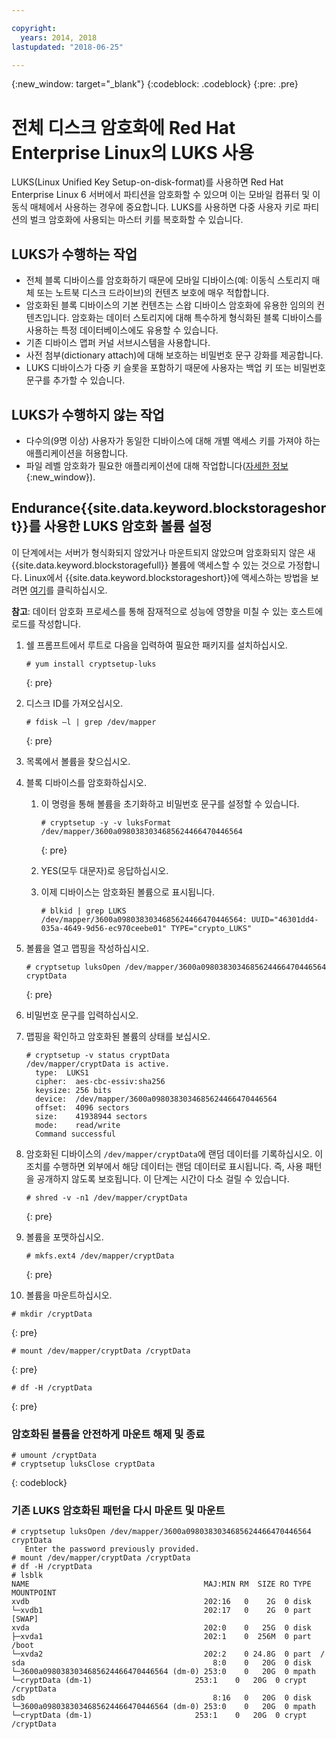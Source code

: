 ```yaml
---

copyright:
  years: 2014, 2018
lastupdated: "2018-06-25"

---
```

{:new_window: target="_blank"}
{:codeblock: .codeblock}
{:pre: .pre}

# 전체 디스크 암호화에 Red Hat Enterprise Linux의 LUKS 사용

LUKS(Linux Unified Key Setup-on-disk-format)를 사용하면 Red Hat Enterprise Linux 6 서버에서 파티션을 암호화할 수 있으며 이는 모바일 컴퓨터 및 이동식 매체에서 사용하는 경우에 중요합니다. LUKS를 사용하면 다중 사용자 키로 파티션의 벌크 암호화에 사용되는 마스터 키를 복호화할 수 있습니다.

## LUKS가 수행하는 작업

- 전체 블록 디바이스를 암호화하기 때문에 모바일 디바이스(예: 이동식 스토리지 매체 또는 노트북 디스크 드라이브)의 컨텐츠 보호에 매우 적합합니다.
- 암호화된 블록 디바이스의 기본 컨텐츠는 스왑 디바이스 암호화에 유용한 임의의 컨텐츠입니다. 암호화는 데이터 스토리지에 대해 특수하게 형식화된 블록 디바이스를 사용하는 특정 데이터베이스에도 유용할 수 있습니다.
- 기존 디바이스 맵퍼 커널 서브시스템을 사용합니다.
- 사전 첨부(dictionary attach)에 대해 보호하는 비밀번호 문구 강화를 제공합니다.
- LUKS 디바이스가 다중 키 슬롯을 포함하기 때문에 사용자는 백업 키 또는 비밀번호 문구를 추가할 수 있습니다.


## LUKS가 수행하지 않는 작업

- 다수의(9명 이상) 사용자가 동일한 디바이스에 대해 개별 액세스 키를 가져야 하는 애플리케이션을 허용합니다.
- 파일 레벨 암호화가 필요한 애플리케이션에 대해 작업합니다([자세한 정보](https://access.redhat.com/documentation/en-US/Red_Hat_Enterprise_Linux/7/html/Security_Guide/sec-Encryption.html){:new_window}).

## Endurance{{site.data.keyword.blockstorageshort}}를 사용한 LUKS 암호화 볼륨 설정

이 단계에서는 서버가 형식화되지 않았거나 마운트되지 않았으며 암호화되지 않은 새 {{site.data.keyword.blockstoragefull}} 볼륨에 액세스할 수 있는 것으로 가정합니다. Linux에서 {{site.data.keyword.blockstorageshort}}에 액세스하는 방법을 보려면 [여기](accessing_block_storage_linux.html)를 클릭하십시오.

**참고**: 데이터 암호화 프로세스를 통해 잠재적으로 성능에 영향을 미칠 수 있는 호스트에 로드를 작성합니다.

1. 쉘 프롬프트에서 루트로 다음을 입력하여 필요한 패키지를 설치하십시오.   <br/>
   ```
   # yum install cryptsetup-luks
   ```
   {: pre}
2. 디스크 ID를 가져오십시오.<br/>
   ```
   # fdisk –l | grep /dev/mapper
   ```
   {: pre}
3. 목록에서 볼륨을 찾으십시오.
4. 블록 디바이스를 암호화하십시오.

   1. 이 명령을 통해 볼륨을 초기화하고 비밀번호 문구를 설정할 수 있습니다. <br/>
   
      ```
      # cryptsetup -y -v luksFormat /dev/mapper/3600a0980383034685624466470446564
      ```
      {: pre}
      
   2. YES(모두 대문자)로 응답하십시오.
   
   3. 이제 디바이스는 암호화된 볼륨으로 표시됩니다. 
   
      ```
      # blkid | grep LUKS
      /dev/mapper/3600a0980383034685624466470446564: UUID="46301dd4-035a-4649-9d56-ec970ceebe01" TYPE="crypto_LUKS"
      ```
      
5. 볼륨을 열고 맵핑을 작성하십시오. <br/>
   ```
   # cryptsetup luksOpen /dev/mapper/3600a0980383034685624466470446564 cryptData
   ```
   {: pre}
6. 비밀번호 문구를 입력하십시오.
7. 맵핑을 확인하고 암호화된 볼륨의 상태를 보십시오.<br/>
   ```
   # cryptsetup -v status cryptData
   /dev/mapper/cryptData is active.
     type:  LUKS1
     cipher:  aes-cbc-essiv:sha256
     keysize: 256 bits
     device:  /dev/mapper/3600a0980383034685624466470446564
     offset:  4096 sectors
     size:    41938944 sectors
     mode:    read/write
     Command successful
   ```
8. 암호화된 디바이스의 `/dev/mapper/cryptData`에 랜덤 데이터를 기록하십시오. 이 조치를 수행하면 외부에서 해당 데이터는 랜덤 데이터로 표시됩니다. 즉, 사용 패턴을 공개하지 않도록 보호됩니다. 이 단계는 시간이 다소 걸릴 수 있습니다.<br/>
    ```
    # shred -v -n1 /dev/mapper/cryptData
    ```
    {: pre}
9. 볼륨을 포맷하십시오.<br/>
   ```
   # mkfs.ext4 /dev/mapper/cryptData
   ```
   {: pre}
10. 볼륨을 마운트하십시오.<br/>
   ```
   # mkdir /cryptData
   ```
   {: pre}
   ```
   # mount /dev/mapper/cryptData /cryptData
   ```
   {: pre}
   ```
   # df -H /cryptData
   ```
   {: pre}

### 암호화된 볼륨을 안전하게 마운트 해제 및 종료
   ```
   # umount /cryptData
   # cryptsetup luksClose cryptData
   ```
   {: codeblock}

### 기존 LUKS 암호화된 패턴을 다시 마운트 및 마운트
   ```
   # cryptsetup luksOpen /dev/mapper/3600a0980383034685624466470446564 cryptData
      Enter the password previously provided.
   # mount /dev/mapper/cryptData /cryptData
   # df -H /cryptData
   # lsblk
   NAME                                       MAJ:MIN RM  SIZE RO TYPE  MOUNTPOINT
   xvdb                                       202:16   0    2G  0 disk
   └─xvdb1                                    202:17   0    2G  0 part  [SWAP]
   xvda                                       202:0    0   25G  0 disk
   ├─xvda1                                    202:1    0  256M  0 part  /boot
   └─xvda2                                    202:2    0 24.8G  0 part  /
   sda                                          8:0    0   20G  0 disk
   └─3600a0980383034685624466470446564 (dm-0) 253:0    0   20G  0 mpath
   └─cryptData (dm-1)                       253:1    0   20G  0 crypt /cryptData
   sdb                                          8:16   0   20G  0 disk
   └─3600a0980383034685624466470446564 (dm-0) 253:0    0   20G  0 mpath
   └─cryptData (dm-1)                       253:1    0   20G  0 crypt /cryptData
   ```
